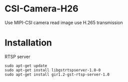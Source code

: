 # CSI-Camera-H26

Use MIPI-CSI camera read image use H.265 transmission

# Installation
RTSP server
```shell
sudo apt-get update
sudo apt-get install libgstrtspserver-1.0-0
sudo apt-get install gir1.2-gst-rtsp-server-1.0
```
